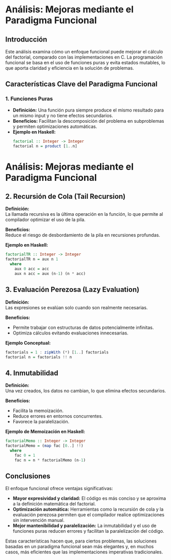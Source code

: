 # Análisis: Mejoras mediante el Paradigma Funcional

## Introducción

Este análisis examina cómo un enfoque funcional puede mejorar el cálculo del factorial, comparado con las implementaciones en C. La programación funcional se basa en el uso de funciones puras y evita estados mutables, lo que aporta claridad y eficiencia en la solución de problemas.

## Características Clave del Paradigma Funcional

### 1. Funciones Puras

- **Definición:** Una función pura siempre produce el mismo resultado para un mismo input y no tiene efectos secundarios.
- **Beneficios:** Facilitan la descomposición del problema en subproblemas y permiten optimizaciones automáticas.
- **Ejemplo en Haskell:**
  ```haskell
  factorial :: Integer -> Integer
  factorial n = product [1..n]
# Análisis: Mejoras mediante el Paradigma Funcional

## 2. Recursión de Cola (Tail Recursion)

**Definición:**  
La llamada recursiva es la última operación en la función, lo que permite al compilador optimizar el uso de la pila.

**Beneficios:**  
Reduce el riesgo de desbordamiento de la pila en recursiones profundas.

**Ejemplo en Haskell:**
```haskell
factorialTR :: Integer -> Integer
factorialTR n = aux n 1
  where
    aux 0 acc = acc
    aux n acc = aux (n-1) (n * acc)
```

## 3. Evaluación Perezosa (Lazy Evaluation)

**Definición:**  
Las expresiones se evalúan solo cuando son realmente necesarias.

**Beneficios:**  
- Permite trabajar con estructuras de datos potencialmente infinitas.  
- Optimiza cálculos evitando evaluaciones innecesarias.

**Ejemplo Conceptual:**
```haskell
factorials = 1 : zipWith (*) [1..] factorials
factorial n = factorials !! n
```
## 4. Inmutabilidad

**Definición:**  
Una vez creados, los datos no cambian, lo que elimina efectos secundarios.

**Beneficios:**  
- Facilita la memoización.  
- Reduce errores en entornos concurrentes.  
- Favorece la paralelización.

**Ejemplo de Memoización en Haskell:**
```haskell
factorialMemo :: Integer -> Integer
factorialMemo = (map fac [0..] !!)
  where 
    fac 0 = 1
    fac n = n * factorialMemo (n-1)
```
## Conclusiones

El enfoque funcional ofrece ventajas significativas:

- **Mayor expresividad y claridad:** El código es más conciso y se aproxima a la definición matemática del factorial.
- **Optimización automática:** Herramientas como la recursión de cola y la evaluación perezosa permiten que el compilador realice optimizaciones sin intervención manual.
- **Mejor mantenibilidad y paralelización:** La inmutabilidad y el uso de funciones puras reducen errores y facilitan la paralelización del código.

Estas características hacen que, para ciertos problemas, las soluciones basadas en un paradigma funcional sean más elegantes y, en muchos casos, más eficientes que las implementaciones imperativas tradicionales.

